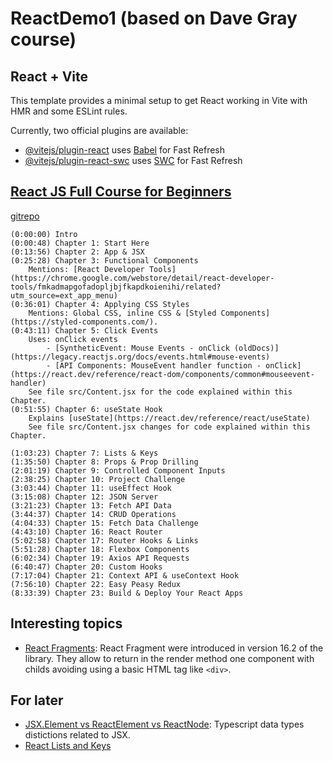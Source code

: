 # ReactDemo1 (based on Dave Gray course)

## React + Vite

This template provides a minimal setup to get React working in Vite with HMR and some ESLint rules.

Currently, two official plugins are available:

- [@vitejs/plugin-react](https://github.com/vitejs/vite-plugin-react/blob/main/packages/plugin-react/README.md) uses [Babel](https://babeljs.io/) for Fast Refresh
- [@vitejs/plugin-react-swc](https://github.com/vitejs/vite-plugin-react-swc) uses [SWC](https://swc.rs/) for Fast Refresh

## [React JS Full Course for Beginners](https://www.youtube.com/watch?v=RVFAyFWO4go)

[gitrepo](https://github.com/gitdagray/react_resources)

```
(0:00:00) Intro
(0:00:48) Chapter 1: Start Here
(0:13:56) Chapter 2: App & JSX
(0:25:28) Chapter 3: Functional Components
	Mentions: [React Developer Tools](https://chrome.google.com/webstore/detail/react-developer-tools/fmkadmapgofadopljbjfkapdkoienihi/related?utm_source=ext_app_menu)
(0:36:01) Chapter 4: Applying CSS Styles
	Mentions: Global CSS, inline CSS & [Styled Components](https://styled-components.com/).
(0:43:11) Chapter 5: Click Events
	Uses: onClick events
		- [SyntheticEvent: Mouse Events - onClick (oldDocs)](https://legacy.reactjs.org/docs/events.html#mouse-events)
		- [API Components: MouseEvent handler function - onClick](https://react.dev/reference/react-dom/components/common#mouseevent-handler)
	See file src/Content.jsx for the code explained within this Chapter.
(0:51:55) Chapter 6: useState Hook
	Explains [useState](https://react.dev/reference/react/useState)
	See file src/Content.jsx changes for code explained within this Chapter.

(1:03:23) Chapter 7: Lists & Keys
(1:35:50) Chapter 8: Props & Prop Drilling
(2:01:19) Chapter 9: Controlled Component Inputs
(2:38:25) Chapter 10: Project Challenge
(3:03:44) Chapter 11: useEffect Hook
(3:15:08) Chapter 12: JSON Server
(3:21:23) Chapter 13: Fetch API Data
(3:44:37) Chapter 14: CRUD Operations
(4:04:33) Chapter 15: Fetch Data Challenge
(4:43:10) Chapter 16: React Router
(5:02:58) Chapter 17: Router Hooks & Links
(5:51:28) Chapter 18: Flexbox Components
(6:02:34) Chapter 19: Axios API Requests
(6:40:47) Chapter 20: Custom Hooks
(7:17:04) Chapter 21: Context API & useContext Hook
(7:56:10) Chapter 22: Easy Peasy Redux
(8:33:39) Chapter 23: Build & Deploy Your React Apps
```

## Interesting topics

- [React Fragments](https://refine.dev/blog/how-react-fragments-is-works/): React Fragment were introduced in version 16.2 of the library. They allow to return in the render method one component with childs avoiding using a basic HTML tag like `<div>`.

## For later

- [JSX.Element vs ReactElement vs ReactNode](https://dev.to/fromaline/jsxelement-vs-reactelement-vs-reactnode-2mh2): Typescript data types distictions related to JSX.
- [React Lists and Keys](https://legacy.reactjs.org/docs/lists-and-keys.html)
